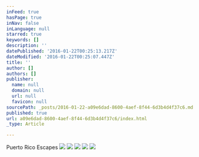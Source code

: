 ```yaml
---
inFeed: true
hasPage: true
inNav: false
inLanguage: null
starred: true
keywords: []
description: ''
datePublished: '2016-01-22T00:25:13.217Z'
dateModified: '2016-01-22T00:25:07.447Z'
title: ''
author: []
authors: []
publisher:
  name: null
  domain: null
  url: null
  favicon: null
sourcePath: _posts/2016-01-22-a09e6dad-8600-4aef-8f44-6d3b4d4f37c6.md
published: true
url: a09e6dad-8600-4aef-8f44-6d3b4d4f37c6/index.html
_type: Article

---
```

Puerto Rico Escapes
![](https://the-grid-user-content.s3-us-west-2.amazonaws.com/55429c52-c964-4b3b-bea7-4f8fad5194cf.JPG)
![](https://the-grid-user-content.s3-us-west-2.amazonaws.com/92b71b02-c438-4bbe-aec1-daaeda1b816a.JPG)
![](https://the-grid-user-content.s3-us-west-2.amazonaws.com/5f4cdded-40e3-423c-88cb-d640a5f87607.JPG)
![](https://the-grid-user-content.s3-us-west-2.amazonaws.com/680c607b-8a9d-4ac9-a249-e3de0ac7a35c.JPG)
![](https://the-grid-user-content.s3-us-west-2.amazonaws.com/e0330536-134d-4e72-8a07-a94b66affded.JPG)